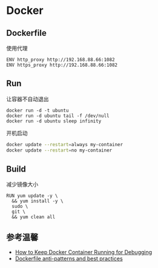 # Docker

## Dockerfile

使用代理

```
ENV http_proxy http://192.168.88.66:1082
ENV https_proxy http://192.168.88.66:1082
```

## Run

让容器不自动退出

```
docker run -d -t ubuntu
docker run -d ubuntu tail -f /dev/null
docker run -d ubuntu sleep infinity
```

开机启动

```sh
docker update --restart=always my-container
docker update --restart=no my-container
```


## Build

减少镜像大小

```
RUN yum update -y \
  && yum install -y \
  sudo \
  git \
  && yum clean all
```

## 参考温馨

- [How to Keep Docker Container Running for Debugging](https://devopscube.com/keep-docker-container-running/)
- [Dockerfile anti-patterns and best practices](https://beenje.github.io/blog/posts/dockerfile-anti-patterns-and-best-practices/)


